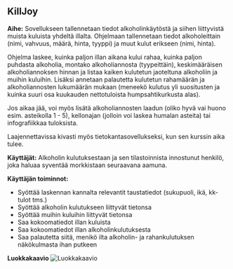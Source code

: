 ## KillJoy

**Aihe:** Sovellukseen tallennetaan tiedot alkoholinkäytöstä ja siihen liittyvistä muista kuluista yhdeltä illalta. Ohjelmaan tallennetaan tiedot alkoholeittain (nimi, vahvuus, määrä, hinta, tyyppi) ja muut kulut erikseen (nimi, hinta).

Ohjelma laskee, kuinka paljon illan aikana kului rahaa, kuinka paljon puhdasta alkoholia, montako alkoholiannosta (tyypeittäin), keskimääräisen alkoholiannoksen hinnan ja listaa kaiken kulutetun jaoteltuna alkoholiin ja muihin kuluihin. Lisäksi annetaan palautetta kulutetun rahamäärän ja alkoholiannosten lukumäärän mukaan (meneekö kulutus yli suositusten ja kuinka suuri osa kuukauden nettotuloista humpsahtikurkusta alas).

Jos aikaa jää, voi myös lisätä alkoholiannosten laadun (oliko hyvä vai huono esim. asteikolla 1 - 5), kellonajan (jolloin voi laskea humalan asteita) tai infografiikkaa tuloksista.  

Laajennettavissa kivasti myös tietokantasovellukseksi, kun sen kurssin aika tulee. 

**Käyttäjät:** Alkoholin kulutuksestaan ja sen tilastoinnista innostunut henkilö, joka haluaa syventää morkkistaan seuraavana aamuna.

**Käyttäjän toiminnot:**
* Syöttää laskennan kannalta relevantit taustatiedot (sukupuoli, ikä, kk-tulot tms.)
* Syöttää alkoholin kulutukseen liittyvät tietonsa
* Syöttää muihin kuluihin liittyvät tietonsa
* Saa kokoomatiedot illan kuluista
* Saa kokoomatiedot illan alkoholinkulutuksesta
* Saa palautetta siitä, menikö ilta alkoholin- ja rahankulutuksen näkökulmasta ihan putkeen 

**Luokkakaavio**
![Luokkakaavio](https://github.com/annapiir/killjoy/dokumentaatio/luokkakaavio.png)

